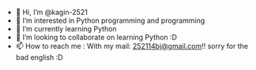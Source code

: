 - 👋 Hi, I’m @kagin-2521
- 👀 I’m interested in Python programming and programming
- 🌱 I’m currently learning Python
- 💞️ I’m looking to collaborate on learning Python :D
- 📫 How to reach me : With my mail: 252114bj@gmail.com!!
sorry for the bad english :D

<!---
kagin-2521/kagin-2521 is a ✨ special ✨ repository because its `README.md` (this file) appears on your GitHub profile.
You can click the Preview link to take a look at your changes.
--->
